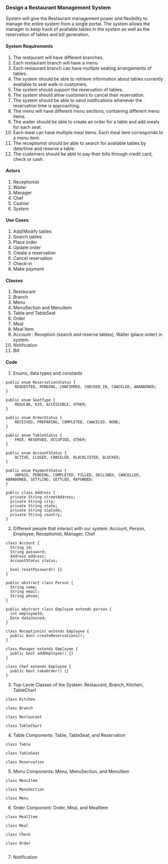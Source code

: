 ### Design a Restaurant Management System

System will give the Restaurant management power and flexibility to manage the entire system from a single portal. The system allows the manager to keep track of available tables in the system as well as the reservation of tables and bill generation.

#### System Requirements
1. The restaurant will have different branches.
2. Each restaurant branch will have a menu.
3. Each restaurant branch can have multiple seating arrangements of tables.
4. The system should be able to retrieve information about tables currently available to seat walk-in customers.
5. The system should support the reservation of tables.
6. The system should allow customers to cancel their reservation.
7. The system should be able to send notifications whenever the reservation time is approaching.
8. The menu will have different menu sections, containing different menu items.
9. The waiter should be able to create an order for a table and add meals for each seat.
10. Each meal can have multiple meal items. Each meal item corresponds to a menu item.
11. The receptionist should be able to search for available tables by date/time and reserve a table.
12. The customers should be able to pay their bills through credit card, check or cash.

#### Actors
1. Receptionist
2. Waiter
3. Manager
4. Chef
5. Cashier
6. System

#### Use Cases
1. Add/Modify tables
2. Search tables
3. Place order
4. Update order
5. Create a reservation
6. Cancel reservation
7. Check-in
8. Make payment

#### Classes
1. Restaurant
2. Branch
3. Menu
4. MenuSection and MenuItem
5. Table and TableSeat
6. Order
7. Meal
8. Meal Item
9. Account : Reception (search and reserve tables), Waiter (place order) in system.
10. Notification
11. Bill

#### Code

1. Enums, data types and constants

```
public enum ReservationStatus {
    REQUESTED, PENDING, CONFIRMED, CHECKED_IN, CANCELED, ABANDONED;
}

public enum SeatType {
    REGULAR, KID, ACCESSIBLE, OTHER;
}

public enum OrderStatus {
    RECEIVED, PREPARING, COMPLETED, CANCELED, NONE;
}

public enum TableStatus {
    FREE, RESERVED, OCCUPIED, OTHER;
}

public enum AccountStatus {
    ACTIVE, CLOSED, CANCELED, BLACKLISTED, BLOCKED;
}

public enum PaymentStatus {
    UNPAID, PENDING, COMPLETED, FILLED, DECLINED, CANCELLED, ABANDONED, SETTLING, SETTLED, REFUNDED;
}

public class Address {
  private String streetAddress;
  private String city;
  private String state;
  private String zipCode;
  private String country;
}
```

2. Different people that interact with our system: Account, Person, Employee, Receptionist, Manager, Chef

```
class Account {
  String id;
  String password;
  Address address;
  AccountStatus status;
  
  bool resetPassword() {}
}

public abstract class Person {
  String name;
  String email;
  String phone;
}

public abstract class Employee extends person {
  int employeeID;
  Date dateJoined;
}

class Receptionist extends Employee {
  public bool createReservations();
}

class Manager extends Employee {
  public bool addEmployee() {}
}

class Chef extends Employee {
  public bool takeOrder() {}
}
```

3. Top-Levle Classes of the System: Restaurant, Branch, Kitchen, TableChart

```
class Kitchen

class Branch

class Restaurant

class TableChart

```

4. Table Components: Table, TableSeat, and Reservation

```
class Table

class TableSeat

class Reservation 
```

5. Menu Components: Menu, MenuSection, and MenuItem

```
class MenuItem

class MenuSection

class Menu
```

6. Order Component: Order, Meal, and MealItem

```
class MealItem

class Meal

class Check

class Order 


```

7. Notification
